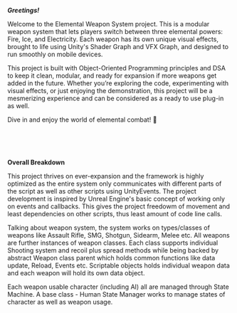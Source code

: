 **_Greetings!_**

Welcome to the Elemental Weapon System project. This is a modular weapon system that lets players switch between three elemental powers: Fire, Ice, and Electricity. 
Each weapon has its own unique visual effects, brought to life using Unity's Shader Graph and VFX Graph, and designed to run smoothly on mobile devices.

This project is built with Object-Oriented Programming principles and DSA to keep it clean, modular, and ready for expansion if more weapons get added in the future. 
Whether you’re exploring the code, experimenting with visual effects, or just enjoying the demonstration, this project will be a mesmerizing experience and can be considered as a ready to use plug-in as well.

Dive in and enjoy the world of elemental combat! 👾

<br><br><br>

**Overall Breakdown**

This project thrives on ever-expansion and the framework is highly optimized as the entire system only communicates with different parts of the script as well as other scripts using UnityEvents.
The project development is inspired by Unreal Engine's basic concept of working only on events and callbacks. This gives the project freedowm of movement and least dependencies on other scripts, thus least amount of code line calls.

Talking about weapon system, the system works on types/classes of weapons like Assault Rifle, SMG, Shotgun, Sidearm, Melee etc. All weapons are further instances of weapon classes. 
Each class supports individual Shooting system and recoil plus spread methods while being backed by abstract Weapon class parent which holds common functions like data update, Reload, Events etc. Scriptable objects holds 
individual weapon data and each weapon will hold its own data object.

Each weapon usable character (including AI) all are managed through State Machine. A base class - Human State Manager works to manage states of character as well as weapon usage. 
